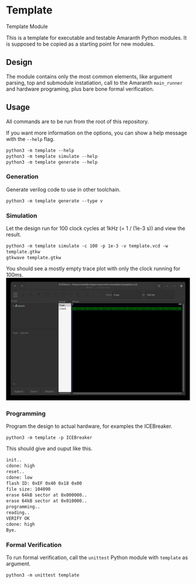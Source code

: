 # Template
Template Module

This is a template for executable and testable Amaranth Python modules.
It is supposed to be copied as a starting point for new modules.

## Design
The module contains only the most common elements, like argument parsing, top and submodule instatiation, call to the Amaranth `main_runner` and hardware programing, plus bare bone formal verification.

## Usage
All commands are to be run from the root of this repository.

If you want more information on the options, you can show a help message with the `--help` flag.
```shell
python3 -m template --help
python3 -m template simulate --help
python3 -m template generate --help
```

### Generation
Generate verilog code to use in other toolchain.
```shell
python3 -m template generate --type v
```

### Simulation
Let the design run for 100 clock cycles at 1kHz (= 1 / (1e-3 s)) and view the result.
```shell
python3 -m template simulate -c 100 -p 1e-3 -v template.vcd -w template.gtkw
gtkwave template.gtkw
```

You should see a mostly empty trace plot with only the clock running for 100ms.
![screenshot of GTKWave](assets/template.png)

### Programming
Program the design to actual hardware, for examples the ICEBreaker.
```shell
python3 -m template -p ICEBreaker
```

This should give and ouput like this.
```
init..
cdone: high
reset..
cdone: low
flash ID: 0xEF 0x40 0x18 0x00
file size: 104090
erase 64kB sector at 0x000000..
erase 64kB sector at 0x010000..
programming..
reading..
VERIFY OK
cdone: high
Bye.
```

### Formal Verification
To run formal verification, call the `unittest` Python module with `template` as argument.
```shell
python3 -m unittest template
```
